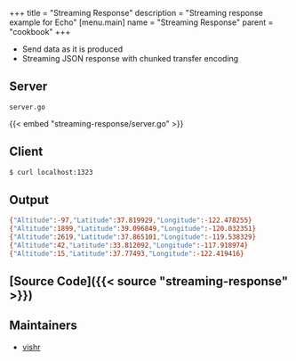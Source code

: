 +++
title = "Streaming Response"
description = "Streaming response example for Echo"
[menu.main]
  name = "Streaming Response"
  parent = "cookbook"
+++

- Send data as it is produced
- Streaming JSON response with chunked transfer encoding

## Server

`server.go`

{{< embed "streaming-response/server.go" >}}

## Client

```sh
$ curl localhost:1323
```

## Output

```sh
{"Altitude":-97,"Latitude":37.819929,"Longitude":-122.478255}
{"Altitude":1899,"Latitude":39.096849,"Longitude":-120.032351}
{"Altitude":2619,"Latitude":37.865101,"Longitude":-119.538329}
{"Altitude":42,"Latitude":33.812092,"Longitude":-117.918974}
{"Altitude":15,"Latitude":37.77493,"Longitude":-122.419416}
```

## [Source Code]({{< source "streaming-response" >}})

## Maintainers

- [vishr](https://github.com/vishr)
